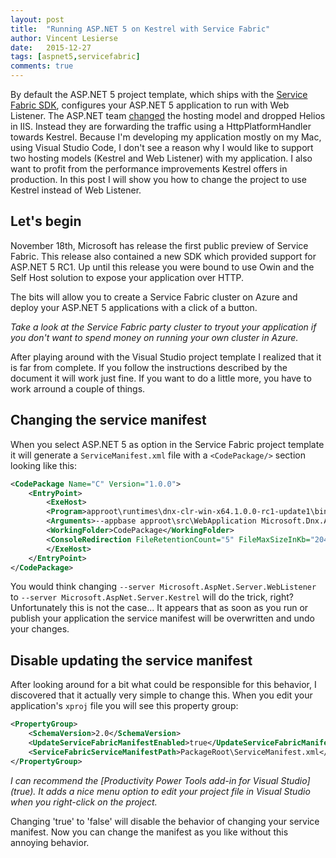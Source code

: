 ```yaml
---
layout: post
title:  "Running ASP.NET 5 on Kestrel with Service Fabric"
author: Vincent Lesierse
date:   2015-12-27
tags: [aspnet5,servicefabric]
comments: true
---
```


By default the ASP.NET 5 project template, which ships with the [Service Fabric SDK](https://azure.microsoft.com/documentation/articles/service-fabric-get-started/#install-the-runtime-sdk-and-tools), configures your ASP.NET 5 application to run with Web Listener.
The ASP.NET team [changed](https://github.com/aspnet/Announcements/issues/69) the hosting model and dropped Helios in IIS. Instead they are forwarding the traffic using a HttpPlatformHandler towards Kestrel.
Because I'm developing my application mostly on my Mac, using Visual Studio Code, I don't see a reason why I would like to support two hosting models (Kestrel and Web Listener) with my application. I also want to profit from the performance improvements Kestrel offers in production.
In this post I will show you how to change the project to use Kestrel instead of Web Listener.

## Let's begin
November 18th, Microsoft has release the first public preview of Service Fabric. This release also contained a new SDK which provided support for ASP.NET 5 RC1.
Up until this release you were bound to use Owin and the Self Host solution to expose your application over HTTP.

The bits will allow you to create a Service Fabric cluster on Azure and deploy your ASP.NET 5 applications with a click of a button.

*Take a look at the Service Fabric party cluster to tryout your application if you don't want to spend money on running your own cluster in Azure.*
 
After playing around with the Visual Studio project template I realized that it is far from complete. If you follow the instructions described by the document it will work just fine.
If you want to do a little more, you have to work arround a couple of things.

## Changing the service manifest
When you select ASP.NET 5 as option in the Service Fabric project template it will generate a `ServiceManifest.xml` file with a `<CodePackage/>` section looking like this:

```xml
<CodePackage Name="C" Version="1.0.0">
    <EntryPoint>
        <ExeHost>
        <Program>approot\runtimes\dnx-clr-win-x64.1.0.0-rc1-update1\bin\dnx.exe</Program>
        <Arguments>--appbase approot\src\WebApplication Microsoft.Dnx.ApplicationHost Microsoft.ServiceFabric.AspNet.Hosting --server Microsoft.AspNet.Server.WebListener</Arguments>
        <WorkingFolder>CodePackage</WorkingFolder>
        <ConsoleRedirection FileRetentionCount="5" FileMaxSizeInKb="2048" />
        </ExeHost>
    </EntryPoint>
</CodePackage>
```

You would think changing `--server Microsoft.AspNet.Server.WebListener` to `--server Microsoft.AspNet.Server.Kestrel` will do the trick, right?
Unfortunately this is not the case... It appears that as soon as you run or publish your application the service manifest will be overwritten and undo your changes.

## Disable updating the service manifest
After looking around for a bit what could be responsible for this behavior, I discovered that it actually very simple to change this.
When you edit your application's `xproj` file you will see this property group:

```xml
<PropertyGroup>
    <SchemaVersion>2.0</SchemaVersion>
    <UpdateServiceFabricManifestEnabled>true</UpdateServiceFabricManifestEnabled>
    <ServiceFabricServiceManifestPath>PackageRoot\ServiceManifest.xml</ServiceFabricServiceManifestPath>
</PropertyGroup>
```

*I can recommend the [Productivity Power Tools add-in for Visual Studio](<UpdateServiceFabricManifestEnabled>true</UpdateServiceFabricManifestEnabled>). It adds a nice menu option to edit your project file in Visual Studio when you right-click on the project.*
 
Changing '<UpdateServiceFabricManifestEnabled>true</UpdateServiceFabricManifestEnabled>' to '<UpdateServiceFabricManifestEnabled>false</UpdateServiceFabricManifestEnabled>' will disable the behavior of changing your service manifest. Now you can change the manifest as you like without this annoying behavior.